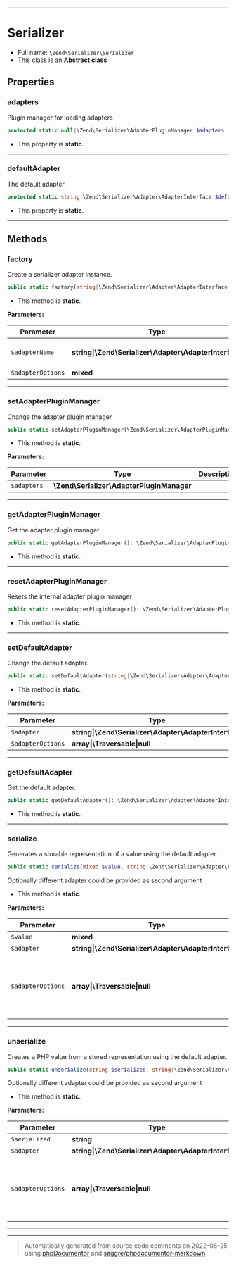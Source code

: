 ***

# Serializer





* Full name: `\Zend\Serializer\Serializer`
* This class is an **Abstract class**



## Properties


### adapters

Plugin manager for loading adapters

```php
protected static null|\Zend\Serializer\AdapterPluginManager $adapters
```



* This property is **static**.


***

### defaultAdapter

The default adapter.

```php
protected static string|\Zend\Serializer\Adapter\AdapterInterface $defaultAdapter
```



* This property is **static**.


***

## Methods


### factory

Create a serializer adapter instance.

```php
public static factory(string|\Zend\Serializer\Adapter\AdapterInterface $adapterName, mixed $adapterOptions = null): \Zend\Serializer\Adapter\AdapterInterface
```



* This method is **static**.




**Parameters:**

| Parameter | Type | Description |
|-----------|------|-------------|
| `$adapterName` | **string&#124;\Zend\Serializer\Adapter\AdapterInterface** | Name of the adapter class |
| `$adapterOptions` | **mixed** |  |




***

### setAdapterPluginManager

Change the adapter plugin manager

```php
public static setAdapterPluginManager(\Zend\Serializer\AdapterPluginManager $adapters): void
```



* This method is **static**.




**Parameters:**

| Parameter | Type | Description |
|-----------|------|-------------|
| `$adapters` | **\Zend\Serializer\AdapterPluginManager** |  |




***

### getAdapterPluginManager

Get the adapter plugin manager

```php
public static getAdapterPluginManager(): \Zend\Serializer\AdapterPluginManager
```



* This method is **static**.







***

### resetAdapterPluginManager

Resets the internal adapter plugin manager

```php
public static resetAdapterPluginManager(): \Zend\Serializer\AdapterPluginManager
```



* This method is **static**.







***

### setDefaultAdapter

Change the default adapter.

```php
public static setDefaultAdapter(string|\Zend\Serializer\Adapter\AdapterInterface $adapter, array|\Traversable|null $adapterOptions = null): mixed
```



* This method is **static**.




**Parameters:**

| Parameter | Type | Description |
|-----------|------|-------------|
| `$adapter` | **string&#124;\Zend\Serializer\Adapter\AdapterInterface** |  |
| `$adapterOptions` | **array&#124;\Traversable&#124;null** |  |




***

### getDefaultAdapter

Get the default adapter.

```php
public static getDefaultAdapter(): \Zend\Serializer\Adapter\AdapterInterface
```



* This method is **static**.







***

### serialize

Generates a storable representation of a value using the default adapter.

```php
public static serialize(mixed $value, string|\Zend\Serializer\Adapter\AdapterInterface $adapter = null, array|\Traversable|null $adapterOptions = null): string
```

Optionally different adapter could be provided as second argument

* This method is **static**.




**Parameters:**

| Parameter | Type | Description |
|-----------|------|-------------|
| `$value` | **mixed** |  |
| `$adapter` | **string&#124;\Zend\Serializer\Adapter\AdapterInterface** |  |
| `$adapterOptions` | **array&#124;\Traversable&#124;null** | Adapter constructor options<br />only used to create adapter instance |




***

### unserialize

Creates a PHP value from a stored representation using the default adapter.

```php
public static unserialize(string $serialized, string|\Zend\Serializer\Adapter\AdapterInterface $adapter = null, array|\Traversable|null $adapterOptions = null): mixed
```

Optionally different adapter could be provided as second argument

* This method is **static**.




**Parameters:**

| Parameter | Type | Description |
|-----------|------|-------------|
| `$serialized` | **string** |  |
| `$adapter` | **string&#124;\Zend\Serializer\Adapter\AdapterInterface** |  |
| `$adapterOptions` | **array&#124;\Traversable&#124;null** | Adapter constructor options<br />only used to create adapter instance |




***


***
> Automatically generated from source code comments on 2022-06-25 using [phpDocumentor](http://www.phpdoc.org/) and [saggre/phpdocumentor-markdown](https://github.com/Saggre/phpDocumentor-markdown)
